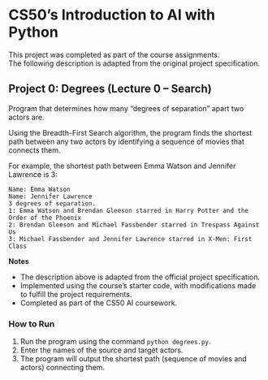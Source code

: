 # CS50’s Introduction to AI with Python

This project was completed as part of the course assignments.  
The following description is adapted from the original project specification.  

## Project 0: Degrees (Lecture 0 – Search)  

Program that determines how many “degrees of separation” apart two actors are.  

Using the Breadth-First Search algorithm, the program finds the shortest path between any two actors by identifying a sequence of movies that connects them.  

For example, the shortest path between Emma Watson and Jennifer Lawrence is 3:  

```
Name: Emma Watson
Name: Jennifer Lawrence
3 degrees of separation.
1: Emma Watson and Brendan Gleeson starred in Harry Potter and the Order of the Phoenix
2: Brendan Gleeson and Michael Fassbender starred in Trespass Against Us
3: Michael Fassbender and Jennifer Lawrence starred in X-Men: First Class
```

**Notes**
- The description above is adapted from the official project specification.
- Implemented using the course’s starter code, with modifications made to fulfill the project requirements.
- Completed as part of the CS50 AI coursework.


### How to Run

1. Run the program using the command `python degrees.py`.
2. Enter the names of the source and target actors.
3. The program will output the shortest path (sequence of movies and actors) connecting them.